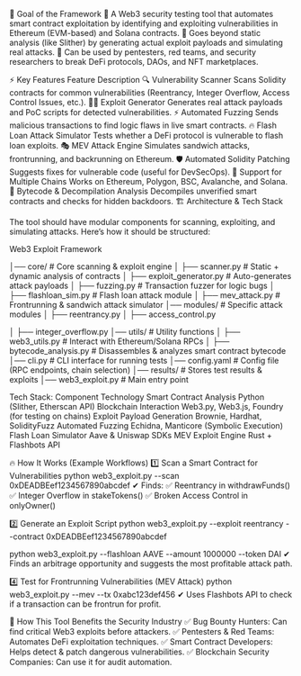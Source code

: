 🎯 Goal of the Framework
🔹 A Web3 security testing tool that automates smart contract exploitation by identifying and exploiting vulnerabilities in Ethereum (EVM-based) and Solana contracts.
🔹 Goes beyond static analysis (like Slither) by generating actual exploit payloads and simulating real attacks.
🔹 Can be used by pentesters, red teams, and security researchers to break DeFi protocols, DAOs, and NFT marketplaces.

⚡ Key Features
Feature	Description
🔍 Vulnerability Scanner	Scans Solidity contracts for common vulnerabilities (Reentrancy, Integer Overflow, Access Control Issues, etc.).
🏴‍☠️ Exploit Generator	Generates real attack payloads and PoC scripts for detected vulnerabilities.
⚡ Automated Fuzzing	Sends malicious transactions to find logic flaws in live smart contracts.
🔥 Flash Loan Attack Simulator	Tests whether a DeFi protocol is vulnerable to flash loan exploits.
🎭 MEV Attack Engine	Simulates sandwich attacks, frontrunning, and backrunning on Ethereum.
🛡️ Automated Solidity Patching	Suggests fixes for vulnerable code (useful for DevSecOps).
🧩 Support for Multiple Chains	Works on Ethereum, Polygon, BSC, Avalanche, and Solana.
📜 Bytecode & Decompilation Analysis	Decompiles unverified smart contracts and checks for hidden backdoors.
🏗️ Architecture & Tech Stack

The tool should have modular components for scanning, exploiting, and simulating attacks. Here’s how it should be structured:

Web3 Exploit Framework

│── core/                      # Core scanning & exploit engine
│   ├── scanner.py              # Static + dynamic analysis of contracts
│   ├── exploit_generator.py     # Auto-generates attack payloads
│   ├── fuzzing.py               # Transaction fuzzer for logic bugs
│   ├── flashloan_sim.py         # Flash loan attack module
│   ├── mev_attack.py            # Frontrunning & sandwich attack simulator
│── modules/                    # Specific attack modules
│   ├── reentrancy.py
│   ├── access_control.py


│   ├── integer_overflow.py
│── utils/                      # Utility functions
│   ├── web3_utils.py            # Interact with Ethereum/Solana RPCs
│   ├── bytecode_analysis.py     # Disassembles & analyzes smart contract bytecode
│── cli.py                      # CLI interface for running tests
│── config.yaml                  # Config file (RPC endpoints, chain selection)
│── results/                    # Stores test results & exploits
│── web3_exploit.py             # Main entry point

Tech Stack:
Component	Technology
Smart Contract Analysis	Python (Slither, Etherscan API)
Blockchain Interaction	Web3.py, Web3.js, Foundry (for testing on chains)
Exploit Payload Generation	Brownie, Hardhat, SolidityFuzz
Automated Fuzzing	Echidna, Manticore (Symbolic Execution)
Flash Loan Simulator	Aave & Uniswap SDKs
MEV Exploit Engine	Rust + Flashbots API

🔥 How It Works (Example Workflows)
1️⃣ Scan a Smart Contract for Vulnerabilities
python web3_exploit.py --scan 0xDEADBEef1234567890abcdef
✔ Finds:
✅ Reentrancy in withdrawFunds()
✅ Integer Overflow in stakeTokens()
✅ Broken Access Control in onlyOwner()

2️⃣ Generate an Exploit Script
python web3_exploit.py --exploit reentrancy --contract 0xDEADBEef1234567890abcdef

python web3_exploit.py --flashloan AAVE --amount 1000000 --token DAI
✔ Finds an arbitrage opportunity and suggests the most profitable attack path.

4️⃣ Test for Frontrunning Vulnerabilities (MEV Attack)
python web3_exploit.py --mev --tx 0xabc123def456
✔ Uses Flashbots API to check if a transaction can be frontrun for profit.

🚀 How This Tool Benefits the Security Industry
✅ Bug Bounty Hunters: Can find critical Web3 exploits before attackers.
✅ Pentesters & Red Teams: Automates DeFi exploitation techniques.
✅ Smart Contract Developers: Helps detect & patch dangerous vulnerabilities.
✅ Blockchain Security Companies: Can use it for audit automation.
